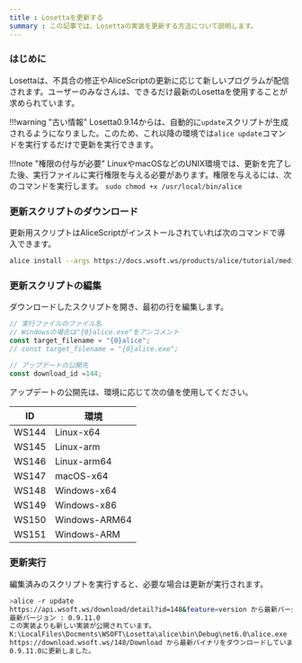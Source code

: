 ```yaml
---
title : Losettaを更新する
summary : この記事では、Losettaの実装を更新する方法について説明します。
---
```

### はじめに
Losettaは、不具合の修正やAliceScriptの更新に応じて新しいプログラムが配信されます。ユーザーのみなさんは、できるだけ最新のLosettaを使用することが求められています。

!!!warning "古い情報"
    Losetta0.9.14からは、自動的に`update`スクリプトが生成されるようになりました。このため、これ以降の環境では`alice update`コマンドを実行するだけで更新を実行できます。

!!!note "権限の付与が必要"
    LinuxやmacOSなどのUNIX環境では、更新を完了した後、実行ファイルに実行権限を与える必要があります。権限を与えるには、次のコマンドを実行します。
    `sudo chmod +x /usr/local/bin/alice`

### 更新スクリプトのダウンロード
更新用スクリプトはAliceScriptがインストールされていれば次のコマンドで導入できます。
```sh title="シェル"
alice install --args https://docs.wsoft.ws/products/alice/tutorial/media/update
```

### 更新スクリプトの編集
ダウンロードしたスクリプトを開き、最初の行を編集します。

```js title="update"
// 実行ファイルのファイル名
// Windowsの場合は"{0}alice.exe"をアンコメント
const target_filename = "{0}alice";
// const target_filename = "{0}alice.exe";

// アップデートの公開先
const download_id =144;
```

アップデートの公開先は、環境に応じて次の値を使用してください。

|ID|環境|
|---|---|
|WS144|Linux-x64|
|WS145|Linux-arm|
|WS146|Linux-arm64|
|WS147|macOS-x64|
|WS148|Windows-x64|
|WS149|Windows-x86|
|WS150|Windows-ARM64|
|WS151|Windows-ARM|


### 更新実行
編集済みのスクリプトを実行すると、必要な場合は更新が実行されます。

```bash title="シェル"
>alice -r update
https://api.wsoft.ws/download/detail?id=148&feature=version から最新バージョンを取得しています...
最新バージョン : 0.9.11.0
この実装よりも新しい実装が公開されています。
K:\LocalFiles\Docments\WSOFT\Losetta\alice\bin\Debug\net6.0\alice.exe
https://download.wsoft.ws/148/Download から最新バイナリをダウンロードしています...
0.9.11.0に更新しました。
```